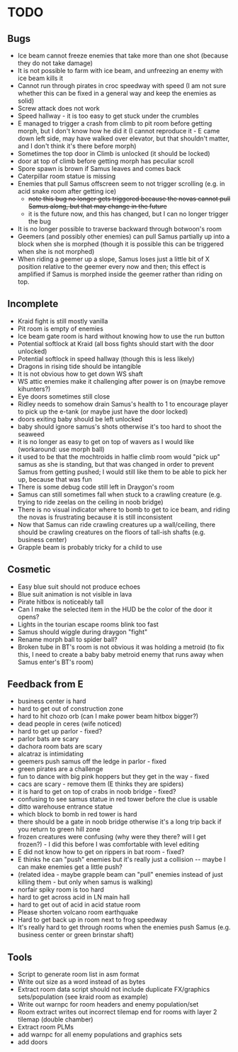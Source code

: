 TODO
====

Bugs
----

* Ice beam cannot freeze enemies that take more than one shot (because
    they do not take damage)
* It is not possible to farm with ice beam, and unfreezing an enemy with
    ice beam kills it
* Cannot run through pirates in croc speedway with speed (I am not sure
    whether this can be fixed in a general way and keep the enemies as
    solid)
* Screw attack does not work
* Speed hallway - it is too easy to get stuck under the crumbles
* E managed to trigger a crash from climb to pit room before getting
    morph, but I don't know how he did it (I cannot reproduce it - E
    came down left side, may have walked over elevator, but that
    shouldn't matter, and I don't think it's there before morph)
* Sometimes the top door in Climb is unlocked (it should be locked)
* door at top of climb before getting morph has peculiar scroll
* Spore spawn is brown if Samus leaves and comes back
* Caterpillar room statue is missing
* Enemies that pull Samus offscreen seem to not trigger scrolling (e.g.
    in acid snake room after getting ice)
    - ~~note this bug no longer gets triggered because the novas cannot
      pull Samus along, but that may change in the future~~
    - it is the future now, and this has changed, but I can no longer
      trigger the bug
* It is no longer possible to traverse backward through botwoon's room
* Geemers (and possibly other enemies) can pull Samus partially up into
    a block when she is morphed (though it is possible this can be
    triggered when she is not morphed)
* When riding a geemer up a slope, Samus loses just a little bit of X
    position relative to the geemer every now and then; this effect is
    amplified if Samus is morphed inside the geemer rather than riding
    on top.

Incomplete
----------

* Kraid fight is still mostly vanilla
* Pit room is empty of enemies
* Ice beam gate room is hard without knowing how to use the run button
* Potential softlock at Kraid (all boss fights should start with the
    door unlocked)
* Potential softlock in speed hallway (though this is less likely)
* Dragons in rising tide should be intangible
* It is not obvious how to get down WS shaft
* WS attic enemies make it challenging after power is on (maybe remove
  kihunters?)
* Eye doors sometimes still close
* Ridley needs to somehow drain Samus's health to 1 to encourage player
    to pick up the e-tank (or maybe just have the door locked)
* doors exiting baby should be left unlocked
* baby should ignore samus's shots otherwise it's too hard to shoot the
    seaweed
* it is no longer as easy to get on top of wavers as I would like
    (workaround: use morph ball)
* it used to be that the mochtroids in halfie climb room would "pick up"
    samus as she is standing, but that was changed in order to prevent
    Samus from getting pushed; I would still like them to be able to
    pick her up, because that was fun
* There is some debug code still left in Draygon's room
* Samus can still sometimes fall when stuck to a crawling creature (e.g.
    trying to ride zeelas on the ceiling in noob bridge)
* There is no visual indicator where to bomb to get to ice beam, and
    riding the novas is frustrating because it is still inconsistent
* Now that Samus can ride crawling creatures up a wall/ceiling, there
    should be crawling creatures on the floors of tall-ish shafts (e.g.
    business center)
* Grapple beam is probably tricky for a child to use

Cosmetic
--------

* Easy blue suit should not produce echoes
* Blue suit animation is not visible in lava
* Pirate hitbox is noticeably tall
* Can I make the selected item in the HUD be the color of the door it
    opens?
* Lights in the tourian escape rooms blink too fast
* Samus should wiggle during draygon "fight"
* Rename morph ball to spider ball?
* Broken tube in BT's room is not obvious it was holding a metroid (to
    fix this, I need to create a baby baby metroid enemy that runs away
    when Samus enter's BT's room)

Feedback from E
---------------

* business center is hard
* hard to get out of construction zone
* hard to hit chozo orb (can I make power beam hitbox bigger?)
* dead people in ceres (wife noticed)
* hard to get up parlor - fixed?
* parlor bats are scary
* dachora room bats are scary
* alcatraz is intimidating
* geemers push samus off the ledge in parlor - fixed
* green pirates are a challenge
* fun to dance with big pink hoppers but they get in the way - fixed
* cacs are scary - remove them (E thinks they are spiders)
* it is hard to get on top of crabs in noob bridge - fixed?
* confusing to see samus statue in red tower before the clue is usable
* ditto warehouse entrance statue
* which block to bomb in red tower is hard
* there should be a gate in noob bridge otherwise it's a long trip back
    if you return to green hill zone
* frozen creatures were confusing (why were they there? will I get
    frozen?) - I did this before I was comfortable with level editing
* E did not know how to get on rippers in bat room - fixed?
* E thinks he can "push" enemies but it's really just a collision --
    maybe I can make enemies get a little push?
* (related idea - maybe grapple beam can "pull" enemies instead of just
    killing them - but only when samus is walking)
* norfair spiky room is too hard
* hard to get across acid in LN main hall
* hard to get out of acid in acid statue room
* Please shorten volcano room earthquake
* Hard to get back up in room next to frog speedway
* It's really hard to get through rooms when the enemies push Samus
    (e.g. business center or green brinstar shaft)

Tools
-----

* Script to generate room list in asm format
* Write out size as a word instead of as bytes
* Extract room data script should not include duplicate FX/graphics
    sets/population (see kraid room as example)
* Write out warnpc for room headers and enemy population/set
* Room extract writes out incorrect tilemap end for rooms with layer 2
    tilemap (double chamber)
* Extract room PLMs
* add warnpc for all enemy populations and graphics sets
* add doors
